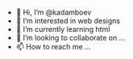 - 👋 Hi, I’m @kadamboev
- 👀 I’m interested in web designs
- 🌱 I’m currently learning html
- 💞️ I’m looking to collaborate on ...
- 📫 How to reach me ...

<!---
kadamboev/kadamboev is a ✨ special ✨ repository because its `README.md` (this file) appears on your GitHub profile.
You can click the Preview link to take a look at your changes.
--->
